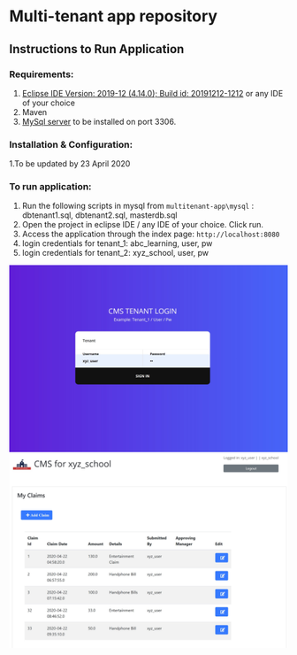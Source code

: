 # Multi-tenant app repository

## Instructions to Run Application

### Requirements:
1. [Eclipse IDE Version: 2019-12 (4.14.0); Build id: 20191212-1212](http://eclipse.org) or any IDE of your choice
2. Maven 
2. [MySql server](https://sourceforge.net/projects/wampserver/) to be installed on port 3306.

### Installation & Configuration:
1.To be updated by 23 April 2020

### To run application:
1. Run the following scripts in mysql from `multitenant-app\mysql` : dbtenant1.sql, dbtenant2.sql, masterdb.sql
2.	Open the project in eclipse IDE / any IDE of your choice. Click run.
3. Access the application through the index page: `http://localhost:8080`
4. login credentials for tenant_1: abc_learning, user, pw
5. login credentials for tenant_2: xyz_school, user, pw

![Screenshot1 of Application](https://github.com/limgeokshan/multitenant-app/blob/master/app-ss1.jpg)<!-- .element height="50%" width="50%" -->
![Screenshot2 of Application](https://github.com/limgeokshan/multitenant-app/blob/master/app-ss2.jpg)<!-- .element height="50%" width="50%" -->